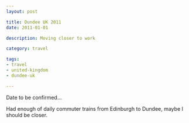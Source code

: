 ```yaml
---
layout: post

title: Dundee UK 2011
date: 2011-01-01

description: Moving closer to work

category: travel

tags:
- travel
- united-kingdom
- dundee-uk

---
```


Date to be confirmed...

Had enough of daily commuter trains from Edinburgh to Dundee, maybe I should be closer.

